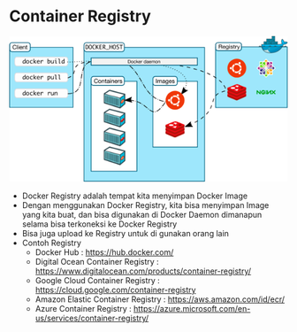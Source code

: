 # Container Registry

![Docker Arch.](../Asset-Logo/Docker-Architecture.png)

- Docker Registry adalah tempat kita menyimpan Docker Image
- Dengan menggunakan Docker Registry, kita bisa menyimpan Image yang kita buat, dan bisa digunakan di Docker Daemon dimanapun selama bisa terkoneksi ke Docker Registry
- Bisa juga upload ke Registry untuk di gunakan orang lain
- Contoh Registry
    + Docker Hub : https://hub.docker.com/ 
    + Digital Ocean Container Registry : https://www.digitalocean.com/products/container-registry/ 
    + Google Cloud Container Registry : https://cloud.google.com/container-registry 
    + Amazon Elastic Container Registry : https://aws.amazon.com/id/ecr/ 
    + Azure Container Registry : https://azure.microsoft.com/en-us/services/container-registry/ 


